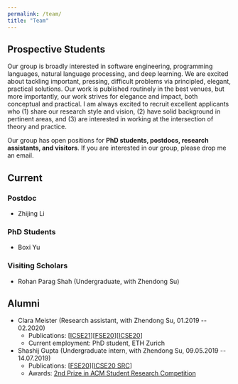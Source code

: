 ```yaml
---
permalink: /team/
title: "Team"
---
```

## Prospective Students
Our group is broadly interested in software engineering, programming languages, natural language processing, and deep learning. We are excited about tackling important, pressing, difficult problems via principled, elegant, practical solutions. Our work is published routinely in the best venues, but more importantly, our work strives for elegance and impact, both conceptual and practical. I am always excited to recruit excellent applicants who (1) share our research style and vision, (2) have solid background in pertinent areas, and (3) are interested in working at the intersection of theory and practice.

Our group has open positions for **PhD students, postdocs, research assistants, and visitors**. If you are interested in our group, please drop me an email.


<!-- <br/> -->

## Current
### Postdoc
- Zhijing Li

### PhD Students
- Boxi Yu

### Visiting Scholars
- Rohan Parag Shah (Undergraduate, with Zhendong Su)


<!-- <br/> -->

## Alumni
- Clara Meister (Research assistant, with Zhendong Su, 01.2019 -- 02.2020)
  - Publications: \[[ICSE21](/files/pdf/research/ICSE21.pdf)\]\[[FSE20](/files/pdf/research/ESECFSE20.pdf)\]\[[ICSE20](/files/pdf/research/ICSE20.pdf)\] 
  - Current employment: PhD student, ETH Zurich
- Shashij Gupta (Undergraduate intern, with Zhendong Su, 09.05.2019 -- 14.07.2019)
  - Publications: \[[FSE20](/files/pdf/research/ESECFSE20.pdf)\]\[[ICSE20 SRC](/files/pdf/research/ICSE20SRC.pdf)\]
  - Awards: [2nd Prize in ACM Student Research Competition](https://src.acm.org/winners/2021)

